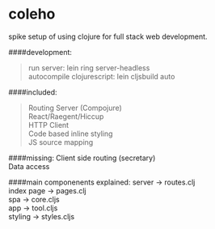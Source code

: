 # coleho
spike setup of using clojure for full stack web development.

####development:
>run server: lein ring server-headless  
>autocompile clojurescript: lein cljsbuild auto  

####included:
>Routing Server (Compojure)  
>React/Raegent/Hiccup  
>HTTP Client  
>Code based inline styling  
>JS source mapping  

####missing:
Client side routing (secretary)  
Data access  

####main componenents explained:
server -> routes.clj  
index page -> pages.clj  
spa -> core.cljs  
app -> tool.cljs  
styling -> styles.cljs  
